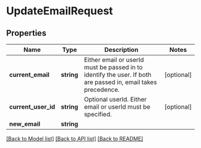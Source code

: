 # UpdateEmailRequest

## Properties
Name | Type | Description | Notes
------------ | ------------- | ------------- | -------------
**current_email** | **string** | Either email or userId must be passed in to identify the user. If both are passed in, email takes precedence. | [optional] 
**current_user_id** | **string** | Optional userId. Either email or userId must be specified. | [optional] 
**new_email** | **string** |  | 

[[Back to Model list]](../../README.md#documentation-for-models) [[Back to API list]](../../README.md#documentation-for-api-endpoints) [[Back to README]](../../README.md)

